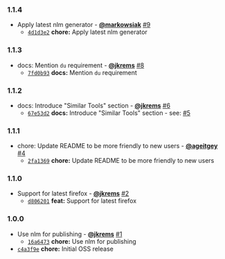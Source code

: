### 1.1.4

* Apply latest nlm generator - **[@markowsiak](https://github.com/markowsiak)** [#9](https://github.com/groupon/ndu/pull/9)
  - [`4d1d3e2`](https://github.com/groupon/ndu/commit/4d1d3e2a5c0ead1ce974acbcf688734574561af5) **chore:** Apply latest nlm generator


### 1.1.3

* docs: Mention `du` requirement - **[@jkrems](https://github.com/jkrems)** [#8](https://github.com/groupon/ndu/pull/8)
  - [`7fd0b93`](https://github.com/groupon/ndu/commit/7fd0b93bbd264825d9c4b2d9ceb80e5f5f20186d) **docs:** Mention `du` requirement


### 1.1.2

* docs: Introduce "Similar Tools" section - **[@jkrems](https://github.com/jkrems)** [#6](https://github.com/groupon/ndu/pull/6)
  - [`67e53d2`](https://github.com/groupon/ndu/commit/67e53d26bd01192fe87d58ebe0641980e494a4f0) **docs:** Introduce "Similar Tools" section - see: [#5](https://github.com/groupon/ndu/issues/5)


### 1.1.1

* chore: Update README to be more friendly to new users - **[@ageitgey](https://github.com/ageitgey)** [#4](https://github.com/groupon/ndu/pull/4)
  - [`2fa1369`](https://github.com/groupon/ndu/commit/2fa136982510ef14f81b23de0c5b85851684b313) **chore:** Update README to be more friendly to new users


### 1.1.0

* Support for latest firefox - **[@jkrems](https://github.com/jkrems)** [#2](https://github.com/groupon/ndu/pull/2)
  - [`d806201`](https://github.com/groupon/ndu/commit/d806201145e0cab287cde1a4ea5c4a8e4adeeb01) **feat:** Support for latest firefox


### 1.0.0

* Use nlm for publishing - **[@jkrems](https://github.com/jkrems)** [#1](https://github.com/groupon/ndu/pull/1)
  - [`16a6473`](https://github.com/groupon/ndu/commit/16a6473afe9e298fff1ddda9901c557ba934ea5e) **chore:** Use nlm for publishing
* [`c4a3f9e`](https://github.com/groupon/ndu/commit/c4a3f9e9e1b27a8c8d02a195b1c7a55664a1b593) **chore:** Initial OSS release

